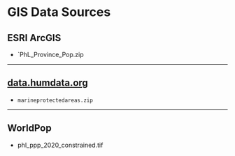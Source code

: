 # GIS Data Sources

## ESRI ArcGIS

* `PhL_Province_Pop.zip

---

## [data.humdata.org](https://data.humdata.org/dataset/philippines-other-0-0-0-0-0-0-0-0-0-0-0-0-0)

* `marineprotectedareas.zip`

---

## WorldPop

* phl_ppp_2020_constrained.tif